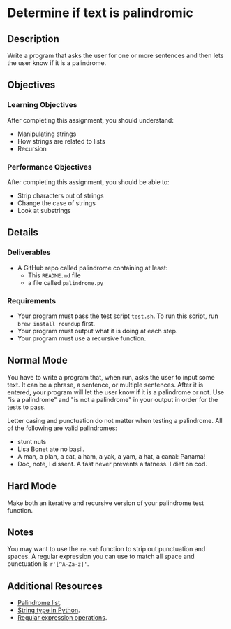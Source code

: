 # Determine if text is palindromic

## Description

Write a program that asks the user for one or more sentences and then lets the user know if it is a palindrome.

## Objectives

### Learning Objectives

After completing this assignment, you should understand:

* Manipulating strings
* How strings are related to lists
* Recursion

### Performance Objectives

After completing this assignment, you should be able to:

* Strip characters out of strings
* Change the case of strings
* Look at substrings

## Details

### Deliverables

* A GitHub repo called palindrome containing at least:
  * This `README.md` file
  * a file called `palindrome.py`

### Requirements  

* Your program must pass the test script `test.sh`. To run this script, run `brew install roundup` first.
* Your program must output what it is doing at each step.
* Your program must use a recursive function.

## Normal Mode

You have to write a program that, when run, asks the user to input some text. It can be a phrase, a sentence, or multiple sentences. After it is entered, your program will let the user know if it is a palindrome or not. Use "is a palindrome" and "is not a palindrome" in your output in order for the tests to pass.

Letter casing and punctuation do not matter when testing a palindrome. All of the following are valid palindromes:

* stunt nuts
* Lisa Bonet ate no basil.
* A man, a plan, a cat, a ham, a yak, a yam, a hat, a canal: Panama!
* Doc, note, I dissent. A fast never prevents a fatness. I diet on cod.

## Hard Mode

Make both an iterative and recursive version of your palindrome test function.

## Notes

You may want to use the `re.sub` function to strip out punctuation and spaces. A regular expression you can use to match all space and punctuation is `r'[^A-Za-z]'`.

## Additional Resources

* [Palindrome list](http://www.palindromelist.net/).
* [String type in Python](https://docs.python.org/3/library/stdtypes.html#text-sequence-type-str).
* [Regular expression operations](https://docs.python.org/3/library/re.html).

